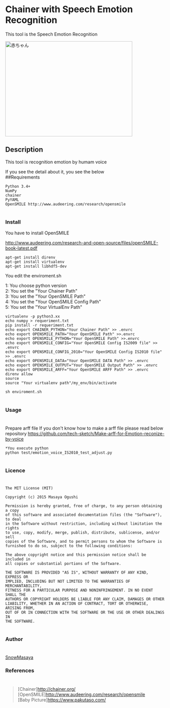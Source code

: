 Chainer with Speech Emotion Recognition
====

This tool is the Speech Emotion Recognition

<img src="https://qiita-image-store.s3.amazonaws.com/0/10496/1012efb4-b348-e755-12f1-aa970a9b11fa.jpeg" alt="赤ちゃん" width="400" height="300" />

## Description
This tool is recognition emotion by humam voice

If you see the detail about it, you see the below<br> 
##Requirements

    Python 3.4+
    NumPy
    chainer
    PyYAML
    OpenSMILE http://www.audeering.com/research/opensmile 
#
### Install

You have to install OpenSMILE

http://www.audeering.com/research-and-open-source/files/openSMILE-book-latest.pdf

```
apt-get install direnv
apt-get install virtualenv 
apt-get install libhdf5-dev
```

You edit the enviroment.sh

1: You choose python version<br>
2: You set the "Your Chainer Path"<br> 
3: You set the "Your OpenSMILE Path"<br> 
4: You set the "Your OpenSMILE Config Path"<br> 
5: You set the "Your VirtualEnv Path"<br> 

```
virtualenv -p python3.xx
echo numpy > requeriment.txt
pip install -r requeriment.txt
echo export CHAINER_PYTHON="Your Chainer Path" >> .envrc
echo export OPENSMILE_PATH="Your OpenSMILE Path" >>.envrc
echo export OPENSMILE_PYTHON="Your OpenSMILE Path" >>.envrc
echo export OPENSMILE_CONFIG="Your OpenSMILE Config IS2009 file" >> .envrc
echo export OPENSMILE_CONFIG_2010="Your OpenSMILE Config IS2010 file" >> .envrc
echo export OPENSMILE_DATA="Your OpenSMILE DATA Path" >> .envrc
echo export OPENSMILE_OUTPUT="Your OpenSMILE Output Path" >> .envrc
echo export OPENSMILE_ARFF="Your OpenSMILE ARFF Path" >> .envrc
direnv allow
source 
source "Your virtualenv path"/my_env/bin/activate
```

```
sh enviroment.sh
```
#
### Usage 
#
Prepare arff file
If you don't know how to make a arff file please read below repository
https://github.com/tech-sketch/Make-arff-for-Emotion-reconize-by-voice
```
*You execute python 
python test/emotion_voice_IS2010_test_adjust.py
```
#
### Licence
#
```
The MIT License (MIT)

Copyright (c) 2015 Masaya Ogushi

Permission is hereby granted, free of charge, to any person obtaining a copy
of this software and associated documentation files (the "Software"), to deal
in the Software without restriction, including without limitation the rights
to use, copy, modify, merge, publish, distribute, sublicense, and/or sell
copies of the Software, and to permit persons to whom the Software is
furnished to do so, subject to the following conditions:

The above copyright notice and this permission notice shall be included in
all copies or substantial portions of the Software.

THE SOFTWARE IS PROVIDED "AS IS", WITHOUT WARRANTY OF ANY KIND, EXPRESS OR
IMPLIED, INCLUDING BUT NOT LIMITED TO THE WARRANTIES OF MERCHANTABILITY,
FITNESS FOR A PARTICULAR PURPOSE AND NONINFRINGEMENT. IN NO EVENT SHALL THE
AUTHORS OR COPYRIGHT HOLDERS BE LIABLE FOR ANY CLAIM, DAMAGES OR OTHER
LIABILITY, WHETHER IN AN ACTION OF CONTRACT, TORT OR OTHERWISE, ARISING FROM,
OUT OF OR IN CONNECTION WITH THE SOFTWARE OR THE USE OR OTHER DEALINGS IN
THE SOFTWARE.
```
#
### Author
#
[SnowMasaya](https://github.com/SnowMasaya)
### References 
#
>[Chainer]http://chainer.org/<br>
[OpenSMILE]http://www.audeering.com/research/opensmile<br> 
[Baby Picture]https://www.pakutaso.com/ 
